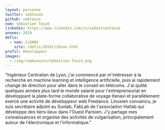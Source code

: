 ```yaml
---
layout: personne
twitter: sebtouze
github: sebtouze
nom: Sébastien Touzé
linkedin: https://www.linkedin.com/in/sebastientouze
annees: 2019
defis: 
  - nom: CibNAV
    site: /defis/2019/cibnav.html
profil: Développeur
images:
  - /img/communaute/Sebastien-Touze.png
---
```


"Ingénieur Centralien de Lyon, j'ai commencé par m'intéresser à la recherche en machine learning et intelligence artificielle, puis ai rapidement changé de direction pour aller dans le conseil en télécoms. J'ai quitté quelques années plus tard le monde salarié pour l'entrepreneuriat en développant la plate-forme collaborative de voyage Itenavi et parallèlement exercé une activité de développeur web Freelance. Linuxien convaincu, je suis secrétaire adjoint au Sunlab, FabLab de l'association Hatlab qui développe des tiers-lieux dans l'Ouest Parisien. J'y partage mes connaissances et organise des activités de vulgarisation, principalement autour de l'électronique et l'informatique."
